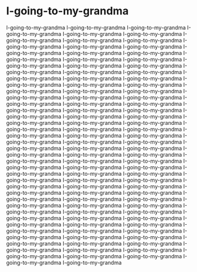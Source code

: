 # I-going-to-my-grandma
I-going-to-my-grandma I-going-to-my-grandma I-going-to-my-grandma I-going-to-my-grandma I-going-to-my-grandma I-going-to-my-grandma I-going-to-my-grandma I-going-to-my-grandma I-going-to-my-grandma I-going-to-my-grandma I-going-to-my-grandma I-going-to-my-grandma I-going-to-my-grandma I-going-to-my-grandma I-going-to-my-grandma I-going-to-my-grandma I-going-to-my-grandma I-going-to-my-grandma I-going-to-my-grandma I-going-to-my-grandma I-going-to-my-grandma I-going-to-my-grandma I-going-to-my-grandma I-going-to-my-grandma I-going-to-my-grandma I-going-to-my-grandma I-going-to-my-grandma I-going-to-my-grandma I-going-to-my-grandma I-going-to-my-grandma I-going-to-my-grandma I-going-to-my-grandma I-going-to-my-grandma I-going-to-my-grandma I-going-to-my-grandma I-going-to-my-grandma I-going-to-my-grandma I-going-to-my-grandma I-going-to-my-grandma I-going-to-my-grandma I-going-to-my-grandma I-going-to-my-grandma I-going-to-my-grandma I-going-to-my-grandma I-going-to-my-grandma I-going-to-my-grandma I-going-to-my-grandma I-going-to-my-grandma I-going-to-my-grandma I-going-to-my-grandma I-going-to-my-grandma I-going-to-my-grandma I-going-to-my-grandma I-going-to-my-grandma I-going-to-my-grandma I-going-to-my-grandma I-going-to-my-grandma I-going-to-my-grandma I-going-to-my-grandma I-going-to-my-grandma I-going-to-my-grandma I-going-to-my-grandma I-going-to-my-grandma I-going-to-my-grandma I-going-to-my-grandma I-going-to-my-grandma I-going-to-my-grandma I-going-to-my-grandma I-going-to-my-grandma I-going-to-my-grandma I-going-to-my-grandma I-going-to-my-grandma I-going-to-my-grandma I-going-to-my-grandma I-going-to-my-grandma I-going-to-my-grandma I-going-to-my-grandma I-going-to-my-grandma I-going-to-my-grandma I-going-to-my-grandma I-going-to-my-grandma I-going-to-my-grandma I-going-to-my-grandma I-going-to-my-grandma I-going-to-my-grandma I-going-to-my-grandma I-going-to-my-grandma I-going-to-my-grandma I-going-to-my-grandma I-going-to-my-grandma I-going-to-my-grandma I-going-to-my-grandma I-going-to-my-grandma I-going-to-my-grandma I-going-to-my-grandma I-going-to-my-grandma I-going-to-my-grandma I-going-to-my-grandma I-going-to-my-grandma I-going-to-my-grandma I-going-to-my-grandma I-going-to-my-grandma I-going-to-my-grandma I-going-to-my-grandma I-going-to-my-grandma I-going-to-my-grandma I-going-to-my-grandma I-going-to-my-grandma I-going-to-my-grandma I-going-to-my-grandma I-going-to-my-grandma I-going-to-my-grandma I-going-to-my-grandma 
